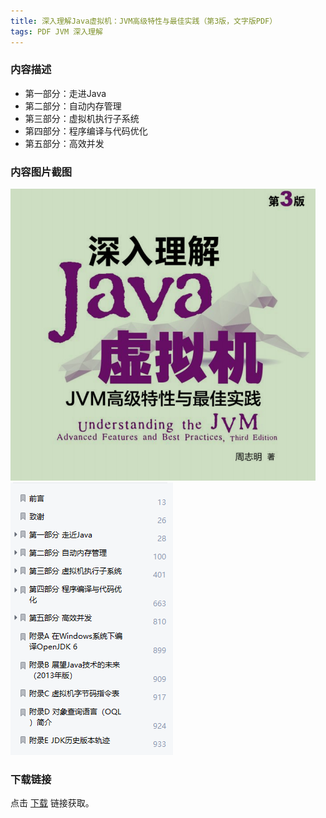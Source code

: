 ```yaml
---
title: 深入理解Java虚拟机：JVM高级特性与最佳实践（第3版，文字版PDF）
tags: PDF JVM 深入理解
---
```



### 内容描述

- 第一部分：走进Java
- 第二部分：自动内存管理
- 第三部分：虚拟机执行子系统
- 第四部分：程序编译与代码优化
- 第五部分：高效并发


### 内容图片截图

<img class="image image--xl" src="/assets/resource/docs/2018-08-04-res-understanding-jvm-1.png"/>

<img class="image image--xl" src="/assets/resource/docs/2018-08-04-res-understanding-jvm-2.png"/>


### 下载链接

点击 [下载](http://www.tupianx.com/p.php?8tp=t4.24535a31b100.pg3) 链接获取。


<br/>


